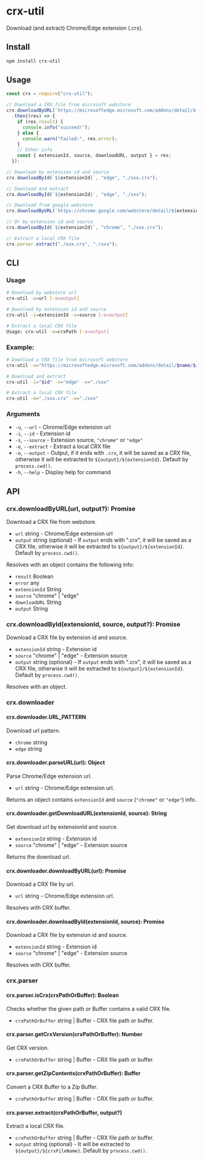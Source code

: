 # crx-util

Download (and extract) Chrome/Edge extension (.crx).

## Install

```bash
npm install crx-util
```

## Usage

```javascript
const crx = require("crx-util");

// Download a CRX file from microsoft webstore
crx.downloadByURL(`https://microsoftedge.microsoft.com/addons/detail/${extensionName}/${extensionId}`, "./xxx.crx")
  .then((res) => {
    if (res.result) {
      console.info("succeed!");
    } else {
      console.warn("Failed:", res.error);
    }
    // Other info
    const { extensionId, source, downloadURL, output } = res;
  });

// Download by extension id and source
crx.downloadById(`${extensionId}`, "edge", "./xxx.crx");

// Download and extract
crx.downloadById(`${extensionId}`, "edge", "./xxx");

// Download from google webstore
crx.downloadByURL(`https://chrome.google.com/webstore/detail/${extensionName}/${extensionId}`, "./xxx.crx");

// Or by extension id and source
crx.downloadById(`${extensionId}`, "chrome", "./xxx.crx");

// Extract a local CRX file
crx.parser.extract("./xxx.crx", "./xxx");
```

## CLI

### Usage

```bash
# Download by webstore url
crx-util -u=url [-o=output]

# Download by extension id and source
crx-util -i=extensionId -s=source [-o=output]

# Extract a local CRX file
Usage: crx-util -e=crxPath [-o=output]
```

### Example:

```bash
# Download a CRX file from microsoft webstore
crx-util -u="https://microsoftedge.microsoft.com/addons/detail/$name/$id" -o="./xxx.crx"

# Download and extract
crx-util -i="$id" -s="edge" -o="./xxx"

# Extract a local CRX file
crx-util -e="./xxx.crx" -o="./xxx"
```

### Arguments

- `-u`, `--url` - Chrome/Edge extension url
- `-i`, `--id` - Extension id
- `-s`, `--source` - Extension source, `"chrome"` or `"edge"`
- `-e`, `--extract` - Extract a local CRX file
- `-o`, `--output` - Output, if it ends with `.crx`, it will be saved as a CRX file, otherwise it will be extracted to `${output}/${extensionId}`. Default by `process.cwd()`.
- `-h`, `--help` - Display help for command

## API

### crx.downloadByURL(url, output?): Promise

Download a CRX file from webstore.

- `url` string - Chrome/Edge extension url
- `output` string (optional) - If `output` ends with ".crx", it will be saved as a CRX file, otherwise it will be extracted to `${output}/${extensionId}`. Default by `process.cwd()`.

Resolves with an object contains the following info:

- `result` Boolean
- `error` any
- `extensionId` String
- `source` "chrome" | "edge"
- `downloadURL` String
- `output` String

### crx.downloadById(extensionId, source, output?): Promise

Download a CRX file by extension id and source.

- `extensionId` string - Extension id
- `source` "chrome" | "edge" - Extension source
- `output` string (optional) - If `output` ends with ".crx", it will be saved as a CRX file, otherwise it will be extracted to `${output}/${extensionId}`. Default by `process.cwd()`.

Resolves with an object.

### crx.downloader

#### crx.downloader.URL_PATTERN

Download url pattern.

- `chrome` string
- `edge` string

#### crx.downloader.parseURL(url): Object

Parse Chrome/Edge extension url.

- `url` string - Chrome/Edge extension url.

Returns an object contains `extensionId` and `source` (`"chrome"` or `"edge"`) info.

#### crx.downloader.getDownloadURL(extensionId, source): String

Get download url by extensionId and source.

- `extensionId` string - Extension id
- `source` "chrome" | "edge" - Extension source

Returns the download url.

#### crx.downloader.downloadByURL(url): Promise

Download a CRX file by url.

- `url` string - Chrome/Edge extension url.

Resolves with CRX buffer.

#### crx.downloader.downloadById(extensionId, source): Promise

Download a CRX file by extension id and source.

- `extensionId` string - Extension id
- `source` "chrome" | "edge" - Extension source

Resolves with CRX buffer.

### crx.parser

#### crx.parser.isCrx(crxPathOrBuffer): Boolean

Checks whether the given path or Buffer contains a valid CRX file.

- `crxPathOrBuffer` string | Buffer - CRX file path or buffer.

#### crx.parser.getCrxVersion(crxPathOrBuffer): Number

Get CRX version.

- `crxPathOrBuffer` string | Buffer - CRX file path or buffer.

#### crx.parser.getZipContents(crxPathOrBuffer): Buffer

Convert a CRX Buffer to a Zip Buffer.

- `crxPathOrBuffer` string | Buffer - CRX file path or buffer.

#### crx.parser.extract(crxPathOrBuffer, output?)

Extract a local CRX file.

- `crxPathOrBuffer` string | Buffer - CRX file path or buffer.
- `output` string (optional) - It will be extracted to `${output}/${crxFileName}`. Default by `process.cwd()`.
